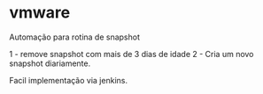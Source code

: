 # vmware

Automação para rotina de snapshot

1 - remove snapshot com mais de 3 dias de idade
2 - Cria um novo snapshot diariamente.

Facil implementação via jenkins.
